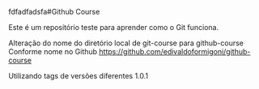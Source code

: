 fdfadfadsfa#Github Course

Este é um repositório teste para aprender como o Git funciona.

Alteração do nome do diretório local de git-course para github-course
Conforme nome no Github
https://github.com/edivaldoformigoni/github-course

Utilizando tags de versões diferentes 1.0.1